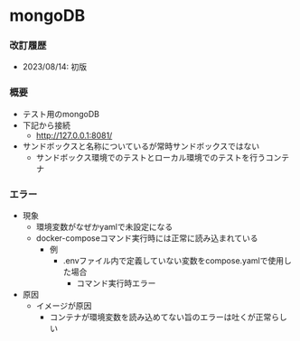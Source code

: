 # mongoDB

### 改訂履歴
- 2023/08/14: 初版

### 概要
- テスト用のmongoDB
- 下記から接続
  - http://127.0.0.1:8081/
- サンドボックスと名称についているが常時サンドボックスではない
   - サンドボックス環境でのテストとローカル環境でのテストを行うコンテナ

### エラー
- 現象
  - 環境変数がなぜかyamlで未設定になる
  - docker-composeコマンド実行時には正常に読み込まれている
    - 例
      - .envファイル内で定義していない変数をcompose.yamlで使用した場合 
        - コマンド実行時エラー
- 原因
  - イメージが原因
    - コンテナが環境変数を読み込めてない旨のエラーは吐くが正常らしい
       